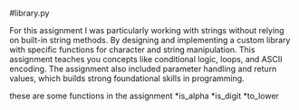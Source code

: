 #library.py

For this assignment I was particularly working with strings without relying on built-in string methods. By designing and implementing a custom library with specific functions for character and string manipulation. This assignment teaches you concepts like conditional logic, loops, and ASCII encoding. The assignment also included parameter handling and return values, which builds strong foundational skills in programming.

these are some functions in the assignment 
*is_alpha 
*is_digit 
*to_lower 





